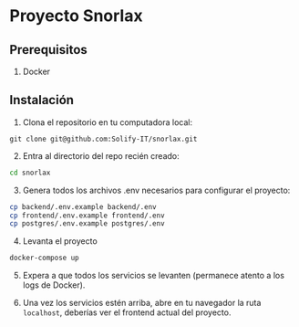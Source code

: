 # Proyecto Snorlax

## Prerequisitos
1. Docker

## Instalación
1. Clona el repositorio en tu computadora local:

```git
git clone git@github.com:Solify-IT/snorlax.git
```

2. Entra al directorio del repo recién creado:

```sh
cd snorlax
```

3. Genera todos los archivos .env necesarios para configurar el proyecto:

```sh
cp backend/.env.example backend/.env
cp frontend/.env.example frontend/.env
cp postgres/.env.example postgres/.env
```

4. Levanta el proyecto

```sh
docker-compose up
```

5. Expera a que todos los servicios se levanten (permanece atento a los logs de Docker).

6. Una vez los servicios estén arriba, abre en tu navegador la ruta `localhost`, deberías ver el frontend actual del proyecto. 


